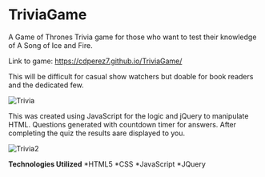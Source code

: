 # TriviaGame

A Game of Thrones Trivia game for those who want to test their knowledge of A Song of Ice and Fire.

Link to game: https://cdperez7.github.io/TriviaGame/

This will be difficult for casual show watchers but doable for book readers and the dedicated few.

![Trivia](https://i.imgur.com/xpHadtx.png)

This was created using JavaScript for the logic and jQuery to manipulate HTML. Questions generated with countdown timer for answers. After completing the quiz the results aare displayed to you. 

![Trivia2](https://i.imgur.com/YurWSjU.png)

**Technologies Utilized**
*HTML5 
*CSS 
*JavaScript 
*JQuery


